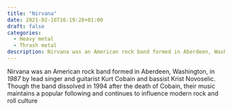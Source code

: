 ```yaml
---
title: "Nirvana"
date: 2021-02-16T16:19:28+01:00
draft: false
categories:
  - Heavy metal
  - Thrash metal
description: Nirvana was an American rock band formed in Aberdeen, Washington, in 1987 by lead singer and guitarist Kurt Cobain.
---
```


Nirvana was an American rock band formed in Aberdeen, Washington, in *1987* by lead singer and guitarist Kurt Cobain and bassist Krist Novoselic. Though the band dissolved in 1994 after the death of Cobain, their music maintains a popular following and continues to influence modern rock and roll culture